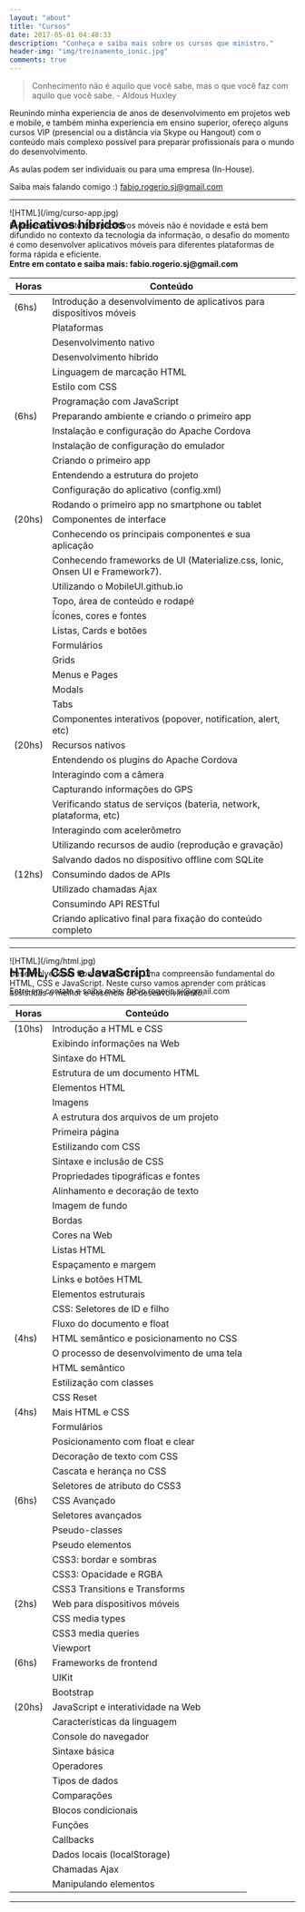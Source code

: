 ```yaml
---
layout: "about"
title: "Cursos"
date: 2017-05-01 04:48:33
description: "Conheça e saiba mais sobre os cursos que ministro."
header-img: "img/treinamento_ionic.jpg"
comments: true
---
```

> Conhecimento não é aquilo que você sabe, mas o que você faz com aquilo que você sabe. - Aldous Huxley

Reunindo minha experiencia de anos de desenvolvimento em projetos web e mobile, e também
minha experiencia em ensino superior, ofereço alguns cursos VIP (presencial ou a distância via Skype ou Hangout) com o conteúdo mais complexo possível para preparar profissionais para o mundo do desenvolvimento.

As aulas podem ser individuais ou para uma empresa (In-House).


Saiba mais falando comigo :)
fabio.rogerio.sj@gmail.com

----

<div class="curso">
  ![HTML](/img/curso-app.jpg)
  <h2>Aplicativos híbridos</h2>
  <p>O desenvolvimento de aplicativos móveis não é novidade e está bem difundido no contexto da tecnologia da informação, o desafio do momento é como desenvolver aplicativos móveis para diferentes plataformas de forma rápida e eficiente.</p>
  <strong>Entre em contato e saiba mais: fabio.rogerio.sj@gmail.com</strong>
</div>

| Horas   | Conteúdo   |
| ------- | ---------- |
| (6hs)   | Introdução a desenvolvimento de aplicativos para dispositivos móveis |
|         | Plataformas |
|         | Desenvolvimento nativo |
|         | Desenvolvimento híbrido |
|         | Linguagem de marcação HTML |
|         | Estilo com CSS |
|         | Programação com JavaScript |
| (6hs)   | Preparando ambiente e criando o primeiro app |
|         | Instalação e configuração do Apache Cordova  |
|         | Instalação de configuração do emulador  |
|         | Criando o primeiro app  |
|         | Entendendo a estrutura do projeto  |
|         | Configuração do aplicativo (config.xml)  |
|         | Rodando o primeiro app no smartphone ou tablet  |
| (20hs)  | Componentes de interface  |
|         | Conhecendo os principais componentes e sua aplicação  |
|         | Conhecendo frameworks de UI (Materialize.css, Ionic, Onsen UI e Framework7).  |
|         | Utilizando o MobileUI.github.io  |
|         | Topo, área de conteúdo e rodapé |
|         | Ícones, cores e fontes |
|         | Listas, Cards e botões |
|         | Formulários |
|         | Grids |
|         | Menus e Pages |
|         | Modals |
|         | Tabs |
|         | Componentes interativos (popover, notification, alert, etc) |
| (20hs)  | Recursos nativos |
|         | Entendendo os plugins do Apache Cordova |
|         | Interagindo com a câmera |
|         | Capturando informações do GPS |
|         | Verificando status de serviços (bateria, network, plataforma, etc) |
|         | Interagindo com acelerômetro |
|         | Utilizando recursos de audio (reprodução e gravação) |
|         | Salvando dados no dispositivo offline com SQLite |
| (12hs)  | Consumindo dados de APIs |
|         | Utilizado chamadas Ajax |
|         | Consumindo API RESTful |
|         | Criando aplicativo final para fixação do conteúdo completo |
----

<div class="curso">
  ![HTML](/img/html.jpg)
  <h2>HTML, CSS e JavaScript</h2>
  <p>Desenvolvedores frontend deve ter uma compreensão fundamental do HTML, CSS e JavaScript. Neste curso vamos aprender com práticas assistidas o melhor e essencia do desenvolvimento.</p>
  <p>Entre em contato e saiba mais: fabio.rogerio.sj@gmail.com</p>
</div>

| Horas   | Conteúdo   |
| ------- | ---------- |
| (10hs)   | Introdução a HTML e CSS |
|         | Exibindo informações na Web  |
|         | Sintaxe do HTML  |
|         | Estrutura de um documento HTML  |
|         | Elementos HTML  |
|         | Imagens  |
|         | A estrutura dos arquivos de um projeto  |
|         | Primeira página  |
|         | Estilizando com CSS  |
|         | Sintaxe e inclusão de CSS  |
|         | Propriedades tipográficas e fontes  |
|         | Alinhamento e decoração de texto  |
|         | Imagem de fundo  |
|         | Bordas  |
|         | Cores na Web  |
|         | Listas HTML  |
|         | Espaçamento e margem  |
|         | Links e botões HTML  |
|         | Elementos estruturais  |
|         | CSS: Seletores de ID e filho  |
|         | Fluxo do documento e float  |
| (4hs)   | HTML semântico e posicionamento no CSS  |
|         | O processo de desenvolvimento de uma tela  |
|         | HTML semântico  |
|         | Estilização com classes  |
|         | CSS Reset  |
| (4hs)   | Mais HTML e CSS  |
|         | Formulários |
|         | Posicionamento com float e clear |
|         | Decoração de texto com CSS |
|         | Cascata e herança no CSS |
|         | Seletores de atributo do CSS3 |
| (6hs)   | CSS Avançado |
|         | Seletores avançados |
|         | Pseudo-classes |
|         | Pseudo elementos |
|         | CSS3: bordar e sombras |
|         | CSS3: Opacidade e RGBA |
|         | CSS3 Transitions e Transforms |
| (2hs)   | Web para dispositivos móveis |
|         | CSS media types |
|         | CSS3 media queries |
|         | Viewport |
| (6hs)   | Frameworks de frontend |
|         | UIKit |
|         | Bootstrap |
| (20hs)  | JavaScript e interatividade na Web |
|         | Características da linguagem |
|         | Console do navegador |
|         | Sintaxe básica |
|         | Operadores |
|         | Tipos de dados |
|         | Comparações |
|         | Blocos condicionais |
|         | Funções |
|         | Callbacks  |
|         | Dados locais (localStorage) |
|         | Chamadas Ajax |
|         | Manipulando elementos |
-----

<style>
.curso {
  text-align:left;
}
.curso img {
  float:left;
  width: 100px;
  border-radius:4px;
  margin-right:10px;
  margin-bottom:0;
}
.curso h2, .curso p {
  margin:0;
  padding:0;
}
.curso p {
  margin-top:-20px;
}
</style>
